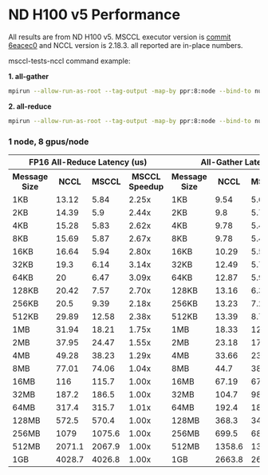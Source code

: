 # ND H100 v5 Performance

All results are from ND H100 v5. MSCCL executor version is [commit 6eacec0](https://github.com/Azure/msccl-executor-nccl/commit/6eacec0ab5a446ba19e9f4d978164f4a5c503534) and NCCL version is 2.18.3. all reported are in-place numbers.

msccl-tests-nccl command example:

**1. all-gather**
```bash
mpirun --allow-run-as-root --tag-output -map-by ppr:8:node --bind-to numa -mca pml ob1 -mca btl ^openib -mca btl_tcp_if_include eth0 -x PATH -x LD_PRELOAD=/path/to/msccl-executor-nccl/build/lib/libnccl.so -x NCCL_IB_PCI_RELAXED_ORDERING=1 -x NCCL_SOCKET_IFNAME=eth0 -x CUDA_DEVICE_ORDER=PCI_BUS_ID -x NCCL_TOPO_FILE=/path/to/ndv5-topo.xml -x NCCL_DEBUG=WARN -x NCCL_MIN_NCHANNELS=32 /path/to/msccl-tests-nccl/build/all_gather_perf -b 1 -e 1G -f 2 -g 1 -c 1 -w 20 -n 1000 -d half -G 1
```
**2. all-reduce**
```bash
mpirun --allow-run-as-root --tag-output -map-by ppr:8:node --bind-to numa -mca pml ob1 -mca btl ^openib -mca btl_tcp_if_include eth0 -x PATH -x LD_PRELOAD=/path/to/msccl-executor-nccl/build/lib/libnccl.so -x NCCL_IB_PCI_RELAXED_ORDERING=1 -x NCCL_SOCKET_IFNAME=eth0 -x CUDA_DEVICE_ORDER=PCI_BUS_ID -x NCCL_TOPO_FILE=/path/to/ndv5-topo.xml -x NCCL_DEBUG=WARN -x NCCL_MIN_NCHANNELS=32 /path/to/msccl-tests-nccl/build/all_reduce_perf -b 1 -e 1G -f 2 -g 1 -c 1 -w 20 -n 1000 -d half -G 1
```

### 1 node, 8 gpus/node
<table>
  <tr>
    <th colspan="4">FP16 All-Reduce Latency (us)</th>
    <th colspan="4">All-Gather Latency (us)</th>
  </tr>
  <tr>
    <th>Message  Size</th>
    <th>NCCL</th>
    <th>MSCCL</th>
    <th>MSCCL Speedup</th>
    <th>Message  Size</th>
    <th>NCCL</th>
    <th>MSCCL</th>
    <th>MSCCL Speedup</th>
  </tr>
  <tr>
    <td>1KB</td>
    <td>13.12</td>
    <td>5.84</td>
    <td>2.25x</td>
    <td>1KB</td>
    <td>9.54</td>
    <td>5.65</td>
    <td>1.69x</td>
  </tr>
  <tr>
    <td>2KB</td>
    <td>14.39</td>
    <td>5.9</td>
    <td>2.44x</td>
    <td>2KB</td>
    <td>9.8</td>
    <td>5.7</td>
    <td>1.72x</td>
  </tr>
  <tr>
    <td>4KB</td>
    <td>15.28</td>
    <td>5.83</td>
    <td>2.62x</td>
    <td>4KB</td>
    <td>9.78</td>
    <td>5.43</td>
    <td>1.80x</td>
  </tr>
  <tr>
    <td>8KB</td>
    <td>15.69</td>
    <td>5.87</td>
    <td>2.67x</td>
    <td>8KB</td>
    <td>9.78</td>
    <td>5.47</td>
    <td>1.81x</td>
  </tr>
  <tr>
    <td>16KB</td>
    <td>16.64</td>
    <td>5.94</td>
    <td>2.80x</td>
    <td>16KB</td>
    <td>10.29</td>
    <td>5.53</td>
    <td>1.86x</td>
  </tr>
  <tr>
    <td>32KB</td>
    <td>19.3</td>
    <td>6.14</td>
    <td>3.14x</td>
    <td>32KB</td>
    <td>12.49</td>
    <td>5.75</td>
    <td>2.17x</td>
  </tr>
  <tr>
    <td>64KB</td>
    <td>20</td>
    <td>6.47</td>
    <td>3.09x</td>
    <td>64KB</td>
    <td>12.87</td>
    <td>5.95</td>
    <td>2.16x</td>
  </tr>
  <tr>
    <td>128KB</td>
    <td>20.42</td>
    <td>7.57</td>
    <td>2.70x</td>
    <td>128KB</td>
    <td>13.16</td>
    <td>6.38</td>
    <td>2.06x</td>
  </tr>
  <tr>
    <td>256KB</td>
    <td>20.5</td>
    <td>9.39</td>
    <td>2.18x</td>
    <td>256KB</td>
    <td>13.23</td>
    <td>7.26</td>
    <td>1.82x</td>
  </tr>
  <tr>
    <td>512KB</td>
    <td>29.89</td>
    <td>12.58</td>
    <td>2.38x</td>
    <td>512KB</td>
    <td>13.39</td>
    <td>8.71</td>
    <td>1.54x</td>
  </tr>
  <tr>
    <td>1MB</td>
    <td>31.94</td>
    <td>18.21</td>
    <td>1.75x</td>
    <td>1MB</td>
    <td>18.33</td>
    <td>12.3</td>
    <td>1.49x</td>
  </tr>
  <tr>
    <td>2MB</td>
    <td>37.95</td>
    <td>24.47</td>
    <td>1.55x</td>
    <td>2MB</td>
    <td>23.18</td>
    <td>17.75</td>
    <td>1.31x</td>
  </tr>
  <tr>
    <td>4MB</td>
    <td>49.28</td>
    <td>38.23</td>
    <td>1.29x</td>
    <td>4MB</td>
    <td>33.66</td>
    <td>23.37</td>
    <td>1.44x</td>
  </tr>
  <tr>
    <td>8MB</td>
    <td>77.01</td>
    <td>74.06</td>
    <td>1.04x</td>
    <td>8MB</td>
    <td>44.7</td>
    <td>38.54</td>
    <td>1.16x</td>
  </tr>
  <tr>
    <td>16MB</td>
    <td>116</td>
    <td>115.7</td>
    <td>1.00x</td>
    <td>16MB</td>
    <td>67.19</td>
    <td>67.16</td>
    <td>1.00x</td>
  </tr>
  <tr>
    <td>32MB</td>
    <td>187.2</td>
    <td>186.5</td>
    <td>1.00x</td>
    <td>32MB</td>
    <td>104.7</td>
    <td>98.4</td>
    <td>1.06x</td>
  </tr>
  <tr>
    <td>64MB</td>
    <td>317.4</td>
    <td>315.7</td>
    <td>1.01x</td>
    <td>64MB</td>
    <td>192.4</td>
    <td>181.9</td>
    <td>1.06x</td>
  </tr>
  <tr>
    <td>128MB</td>
    <td>572.5</td>
    <td>570.4</td>
    <td>1.00x</td>
    <td>128MB</td>
    <td>368.3</td>
    <td>348.4</td>
    <td>1.06x</td>
  </tr>
  <tr>
    <td>256MB</td>
    <td>1079</td>
    <td>1075.6</td>
    <td>1.00x</td>
    <td>256MB</td>
    <td>699.5</td>
    <td>680.7</td>
    <td>1.03x</td>
  </tr>
  <tr>
    <td>512MB</td>
    <td>2071.1</td>
    <td>2067.9</td>
    <td>1.00x</td>
    <td>512MB</td>
    <td>1358.6</td>
    <td>1339.3</td>
    <td>1.01x</td>
  </tr>
  <tr>
    <td>1GB</td>
    <td>4028.7</td>
    <td>4026.8</td>
    <td>1.00x</td>
    <td>1GB</td>
    <td>2663.8</td>
    <td>2633</td>
    <td>1.01x</td>
  </tr>
</table>